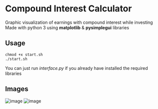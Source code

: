 # Compound Interest Calculator

Graphic visualization of earnings with compound interest while investing <br>
Made with python 3 using **matplotlib** & **pysimplegui** libraries

## Usage
```
chmod +x start.sh
./start.sh
```

You can just run *interface.py* if you already have installed the required libraries

## Images
![image](https://user-images.githubusercontent.com/78546581/207920967-6efb46ab-1676-4a61-a8b9-cc9fe216836a.png)
![image](https://user-images.githubusercontent.com/78546581/207921490-71177124-8938-4c64-b177-c4d942b32b77.png)
